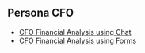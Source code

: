 ## Persona CFO

- [CFO Financial Analysis using Chat](budget-advisor-using-chat)
- [CFO Financial Analysis using Forms](budget-advisor-using-forms)